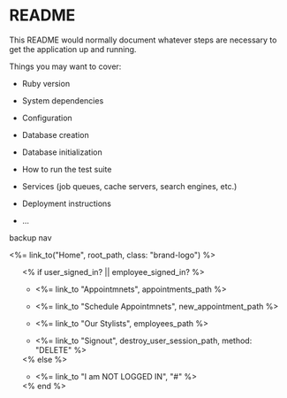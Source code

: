 # README

This README would normally document whatever steps are necessary to get the
application up and running.

Things you may want to cover:

* Ruby version

* System dependencies

* Configuration

* Database creation

* Database initialization

* How to run the test suite

* Services (job queues, cache servers, search engines, etc.)

* Deployment instructions

* ...

backup nav

<nav class="grey">
  <div class="container">
    <%= link_to("Home", root_path, class: "brand-logo") %>
    <ul class="right">
      <% if user_signed_in? || employee_signed_in? %> 
          <ul>
            <li><%= link_to "Appointmnets", appointments_path %></li>
          </ul>
          <ul>
             <li><%= link_to "Schedule Appointmnets", new_appointment_path %></li>
          </ul>
          <ul>
              <li><%= link_to "Our Stylists", employees_path %></li>
          </ul>
          <ul>
              <li><%= link_to "Signout", destroy_user_session_path, method: "DELETE" %></li>
          </ul>
      <% else %>
          <ul>
              <li><%= link_to "I am NOT LOGGED IN", "#" %></li>
          </ul>
      <% end %>
    </ul>
  </div>
</nav>
